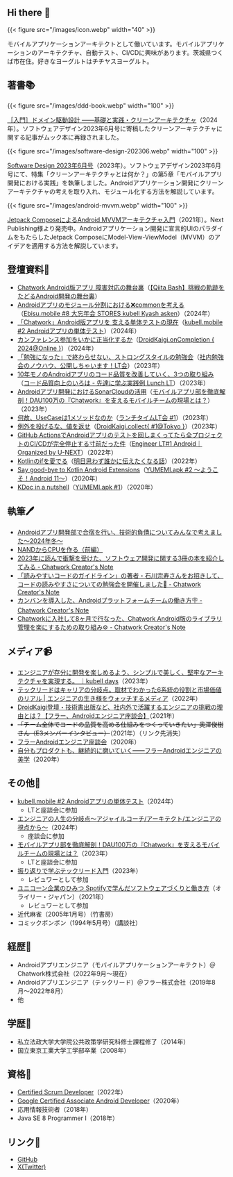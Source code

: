 ## Hi there 👋

{{< figure src="/images/icon.webp" width="40" >}}

モバイルアプリケーションアーキテクトとして働いています。モバイルアプリケーションのアーキテクチャ、自動テスト、CI/CDに興味があります。茨城県つくば市在住。好きなヨーグルトはチチヤスヨーグルト。

## 著書📚

{{< figure src="/images/ddd-book.webp" width="100" >}}

[［入門］ドメイン駆動設計 ――基礎と実践・クリーンアーキテクチャ](https://gihyo.jp/book/2024/978-4-297-14317-6)（2024年）。ソフトウェアデザイン2023年6月号に寄稿したクリーンアーキテクチャに関する記事がムック本に再録されました。

{{< figure src="/images/software-design-202306.webp" width="100" >}}

[Software Design 2023年6月号](https://gihyo.jp/magazine/SD/archive/2023/202306)（2023年）。ソフトウェアデザイン2023年6月号にて、特集「クリーンアーキテクチャとは何か？」の第5章「モバイルアプリ開発における実践」を執筆しました。Androidアプリケーション開発にクリーンアーキテクチャの考えを取り入れ、モジュール化する方法を解説しています。

{{< figure src="/images/android-mvvm.webp" width="100" >}}

[Jetpack ComposeによるAndroid MVVMアーキテクチャ入門](https://nextpublishing.jp/book/13660.html)（2021年）。Next Publishing様より発売中。Androidアプリケーション開発に宣言的UIのパラダイムをもたらしたJetpack ComposeにModel-View-ViewModel（MVVM）のアイデアを適用する方法を解説しています。

## 登壇資料🎤

- [Chatwork Android版アプリ 障害対応の舞台裏](https://www.docswell.com/s/okuzawats/K22EM6-incident-management)（[【Qiita Bash】挑戦の軌跡をたどるAndroid開発の舞台裏](https://increments.connpass.com/event/344818/)）
- [Androidアプリのモジュール分割における:x:commonを考える](https://speakerdeck.com/okuzawats/androidapurinomoziyurufen-ge-niokeru-x-commonwokao-eru)（[Ebisu.mobile #8 大忘年会 STORES kubell Kyash asken](https://hey.connpass.com/event/335971/)）（2024年）
- [「Chatwork」Android版アプリを 支える単体テストの現在](https://speakerdeck.com/okuzawats/chatwork-androidban-apuriwo-zhi-erudan-ti-tesutonoxian-zai)（[kubell.mobile #2 Androidアプリの単体テスト](https://chatwork.connpass.com/event/337364/)）（2024年）
- [カンファレンス参加をいかに正当化するか](https://speakerdeck.com/okuzawats/kanhuarensucan-jia-woikanizheng-dang-hua-suruka)（[DroidKaigi.onCompletion { 2024@Online }](https://yumemi.connpass.com/event/329691/)）（2024年）
- [「勉強になった」で終わらせない、ストロングスタイルの勉強会](https://speakerdeck.com/okuzawats/mian-qiang-ninatuta-dezhong-warasenai-sutorongusutairunomian-qiang-hui)（[社内勉強会のノウハウ、公開しちゃいます！LT会](https://yumenosora.connpass.com/event/300021/)）（2023年）
- [10年モノのAndroidアプリのコード品質を改善していく、3つの取り組み](https://speakerdeck.com/okuzawats/4de89f92-6dff-4d77-8701-10882ff27be7)（[コード品質向上のいろは - 先達に学ぶ実践例 Lunch LT](https://findy.connpass.com/event/300912/)）（2023年）
- [Androidアプリ開発におけるSonarCloudの活用](https://speakerdeck.com/okuzawats/androidapurikai-fa-niokerusonarcloudnohuo-yong)（[モバイルアプリ部を徹底解剖！DAU100万の『Chatwork』を支えるモバイルチームの現場とは？](https://chatwork.connpass.com/event/294521/)）（2023年）
- [何故、UseCaseは1メソッドなのか](https://speakerdeck.com/okuzawats/he-gu-usecaseha1mesotudonanoka)（[ランチタイムLT会 #1](https://yumemi.connpass.com/event/285251/)）（2023年）
- [例外を投げるな、値を返せ](https://speakerdeck.com/okuzawats/li-wai-wotou-geruna-zhi-wofan-se)（[DroidKaigi.collect{ #1@Tokyo }](https://droidkaigi.connpass.com/event/277984/)）（2023年）
- [GitHub ActionsでAndroidアプリのテストを回しまくってたら全プロジェクトのCI/CDが完全停止する寸前だった件](https://speakerdeck.com/okuzawats/cdgawan-quan-ting-zhi-surucun-qian-datutajian)（[Engineer LT#1 Android｜Organized by U-NEXT](https://u-next-corporate.connpass.com/event/247901/)）（2022年）
- [Kotlinのifを愛でる](https://speakerdeck.com/okuzawats/kotlinnoifwoai-deru)（[明日思わず誰かに伝えたくなる話](https://churadata.connpass.com/event/237070/)）（2022年）
- [Say good-bye to Kotlin Android Extensions](https://speakerdeck.com/okuzawats/say-good-bye-to-kotlin-android-extensions)（[YUMEMI.apk #2 〜ようこそ！Android 11〜](https://yumemi.connpass.com/event/191284/)）（2020年）
- [KDoc in a nutshell](https://speakerdeck.com/okuzawats/kdoc-in-a-nutshell)（[YUMEMI.apk #1](https://yumemi.connpass.com/event/180842/)）（2020年）

## 執筆🖊️

- [Androidアプリ開発部で合宿を行い、技術的負債についてみんなで考えました〜2024年冬〜](https://creators-note.chatwork.com/entry/android-training-camp-2024)
- [NANDからCPUを作る（前編）](https://creators-note.chatwork.com/entry/nand-to-cpu)
- [2023年に読んで衝撃を受けた、ソフトウェア開発に関する3冊の本を紹介してみる - Chatwork Creator's Note](https://creators-note.chatwork.com/entry/books-that-impacted-me-in-2023)
- [「読みやすいコードのガイドライン」の著者・石川宗寿さんをお招きして、コードの読みやすさについての勉強会を開催しました📝 - Chatwork Creator's Note](https://creators-note.chatwork.com/entry/code-readability)
- [カンバンを導入した、Androidプラットフォームチームの働き方🪧 - Chatwork Creator's Note](https://creators-note.chatwork.com/entry/how-android-platform-team-works)
- [Chatworkに入社して8ヶ月で行なった、Chatwork Android版のライブラリ管理を楽にするための取り組み⚙️ - Chatwork Creator's Note](https://creators-note.chatwork.com/entry/ease-android-app-maintenance)

## メディア📹

- [エンジニアが存分に開発を楽しめるよう、シンプルで美しく、堅牢なアーキテクチャを実現する。 ｜kubell days](https://days.kubell.com/posts/230801_1/)（2023年）
- [テックリードはキャリアの分岐点。取材でわかった6系統の役割と市場価値のリアル | エンジニアの生き様をウォッチするメディア](https://pr.forkwell.com/articles/six_patterns_of_tech_leads/)（2022年）
- [DroidKaigi登壇・技術書出版など、社内外で活躍するエンジニアの挑戦の理由とは？【フラー、Androidエンジニア座談会】](https://note.fuller-inc.com/n/n2f82c16e0c50)（2021年）
- ~~「チーム全体でコードの品質を高める仕組みをつくっていきたい」奥澤俊樹さん（E3メンバーインタビュー）~~（2021年）（リンク先消失）
- [フラーAndroidエンジニア座談会](https://note.fuller-inc.com/n/n98a132b38030)（2020年）
- [自分もプロダクトも、継続的に磨いていく━━フラーAndroidエンジニアの美学](https://note.fuller-inc.com/n/n5b5a73a97678)（2020年）

## その他💪

- [kubell.mobile #2 Androidアプリの単体テスト](https://chatwork.connpass.com/event/337364/)（2024年）
  - LTと座談会に参加
- [エンジニアの人生の分岐点〜アジャイルコーチ/アーキテクト/エンジニアの視点から〜](https://chatwork.connpass.com/event/305171/)（2024年）
  - 座談会に参加
- [モバイルアプリ部を徹底解剖！DAU100万の『Chatwork』を支えるモバイルチームの現場とは？](https://chatwork.connpass.com/event/294521/)（2023年）
  - LTと座談会に参加
- [振り返りで学ぶテックリード入門](https://techbookfest.org/product/pdjPqTzTNsfz8ydNBhBYMz?productVariantID=1jcuzez5nvs4p7LWetK0dJ)（2023年）
  - レビュワーとして参加
- [ユニコーン企業のひみつ Spotifyで学んだソフトウェアづくりと働き方](https://www.oreilly.co.jp/books/9784873119465/)（オライリー・ジャパン）（2021年）
  - レビュワーとして参加
- 近代麻雀（2005年1月号）（竹書房）
- コミックボンボン（1994年5月号）（講談社）

## 経歴🦄

- Androidアプリエンジニア（モバイルアプリケーションアーキテクト）＠Chatwork株式会社（2022年9月〜現在）
- Androidアプリエンジニア（テックリード）＠フラー株式会社（2019年8月〜2022年8月）
- 他

## 学歴🏫

- 私立法政大学大学院公共政策学研究科修士課程修了（2014年）
- 国立東京工業大学工学部卒業（2008年）

## 資格🎫

- [Certified Scrum Developer](https://bcert.me/bc/html/show-badge.html?b=afktwxuc)（2022年）
- [Google Certified Associate Android Developer](https://www.credential.net/23abac18-fa90-4c07-91fc-23fed22391c0?key=91642f55a8d5ce14b85a29e0884729eb3a09a45d02d2f24fc8d7ebf1c6fed1cd)（2020年）
- 応用情報技術者（2018年）
- Java SE 8 Programmer I（2018年）

## リンク🚀

- [GitHub](https://github.com/okuzawats)
- [X(Twitter)](https://twitter.com/okuzawats)
